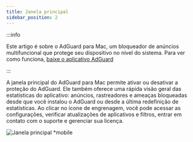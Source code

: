 ```yaml
---
title: Janela principal
sidebar_position: 2
---
```


:::info

Este artigo é sobre o AdGuard para Mac, um bloqueador de anúncios multifuncional que protege seu dispositivo no nível do sistema. Para ver como funciona, [baixe o aplicativo AdGuard](https://agrd.io/download-kb-adblock)

:::

A janela principal do AdGuard para Mac permite ativar ou desativar a proteção do AdGuard. Ele também oferece uma rápida visão geral das estatísticas do aplicativo: anúncios, rastreadores e ameaças bloqueadas desde que você instalou o AdGuard ou desde a última redefinição de estatísticas. Ao clicar no ícone de engrenagem, você pode acessar as configurações, verificar atualizações de aplicativos e filtros, entrar em contato com o suporte e gerenciar sua licença.

![Janela principal \*mobile](https://cdn.adtidy.org/content/kb/ad_blocker/mac/main.png)
